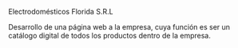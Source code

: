 Electrodomésticos Florida S.R.L

Desarrollo de una página web a la empresa, cuya función es ser un catálogo digital de todos los productos dentro de la empresa.
